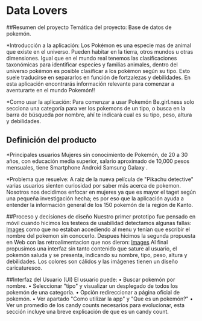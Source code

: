 # Data Lovers

##Resumen del proyecto
Temática del proyecto:
Base de datos de pokemón.

*Introducción a la aplicación:
Los Pokémon es una especie mas de animal que existe en el universo. Pueden habitar en la tierra, otros mundos u otras dimensiones. Igual que en el mundo real tenemos las clasificaciones taxonómicas para identificar especies y familias animales, dentro del universo pokémon es posible clasificar a los pokémon según su tipo. Esto suele traducirse en separarlos en función de fortzalezas y debilidades. En esta aplicación encontrarás información relevante para comenzar a aventurarte en el mundo Pokemón!!

*Como usar la aplicación:
Para comenzar a usar Pokemón Be.girl.ness solo secciona una categoría para  ver los pokemons de un tipo, o busca en la barra de búsqueda por nombre,  ahí te indicará cual es su tipo, peso, altura y debilidades.

## Definición del producto
*Principales usuarios
Mujeres sin conocimiento de Pokemón, de 20 a 30 años, con educación media superior, salario aproximado de 10,000 pesos mensuales, tiene Smartphone Android Samsung Galaxy .

*Problema que resuelve:
A raiz de la nueva película de "Pikachu detective" varias usuarios sienten curiosidad por saber más acerca de pokemon. Nosotros nos decidimos enfocar en mujeres ya que es mayor el taget según una pequeña investigación hecha; es por eso que la aplicación ayuda a entender la información general de los 150 pokemón de la región de Kanto.

##Proceso y decisiones de diseño
Nuestro primer prototipo fue pensado en móvil cuando hicimos los testeos de usabilidad detectamos algunas fallas:
[Images](#https://drive.google.com/drive/folders/1me_D5gwpwe72XoLlPmLtlZURlKqgqYwf) como que no estaban accediendo al menu y tenían que escribir el nombre del pokemon sin conocerlo.
Despues hicimos la segunda propuesta en Web con las retroalimentacion que nos dieron:
[Images](https://drive.google.com/drive/folders/1me_D5gwpwe72XoLlPmLtlZURlKqgqYwf)
Al final propusimos una interfaz sin tanto contenido que sature al usuario, el pokemón saluda y se presenta, indicando su nombre, tipo, peso, altura y debilidades. Los colores son cálidos y las imágenes tienen un diseño caricaturesco.

##Interfaz del Usuario (UI)
El usuario puede:
•    Buscar pokemón por nombre.
•    Seleccionar "tipo" y visualizar un desplegado de todos los pokemón de una categoría.
•    Opción redireccionar a página oficial de pokemón.
•    Ver apartado "Como utilizar la app" y "Que es un pokemón?"
•    Ver un promedio de los candy counts necesarios para evolucionar, esta sección incluye una breve explicación de que es un candy count.